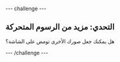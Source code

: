 \--- challenge \---

## التحدي: مزيد من الرسوم المتحركة

هل يمكنك جعل صورك الأخرى تومض على الشاشة؟

\--- /challenge \---